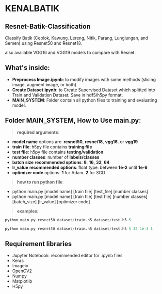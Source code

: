 # KENALBATIK
## Resnet-Batik-Classification
Classify Batik (Ceplok, Kawung, Lereng, Nitik, Parang, Lunglungan, and Semen) using Resnet50 and Resnet18.

also available VGG16 and VGG19 models to compare with Resnet.

## What's inside:
- **Preprocess Image.ipynb**: to modify images with some methods (slicing image, augment image, or both).
- **Create Dataset.ipynb**: to Create Supervised Dataset which splitted into Train and Validation Dataset. Save in hdf5/h5py format.
- **MAIN_SYSTEM**: Folder contain all python files to training and evaluating model.

## Folder MAIN_SYSTEM, How to Use main.py:

>**required arguments**:
- **model name** options are: **resnet50**, **resnet18**, **vgg16**, or **vgg19**
- **train file**: h5py file contains **training file**
- **test file**: h5py file contains **testing/validation**
- **number classes**: number of **labels/classes**
- **batch size** **recommended options**: **8**, **16**, **32**, **64**
- **lr_value** **recommended options**: float type. between **1e-2** until **1e-6**
- **optimizer code** options: **1** for Adam. **2** for SGD

> **how to run python file**:

- python main.py [model name] [train file] [test_file] [number classes]
- python main.py [model name] [train file] [test file] [number classes] [batch_size] [lr_value] [optimizer code] 

> **examples**:
```python
python main.py resnet50 dataset/train.h5 dataset/test.h5 5
```
```python
python main.py resnet50 dataset/train.h5 dataset/test.h5 5 32 1e-3 1
```

## Requirement libraries
- Jupyter Notebook: recommended editor for .ipynb files
- Keras
- Imageio
- OpenCV2
- Numpy
- Matplotlib
- H5py

